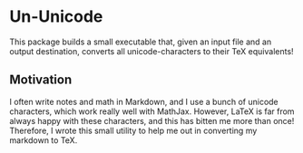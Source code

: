 # Un-Unicode
This package builds a small executable that, given an input file and an output
destination, converts all unicode-characters to their TeX equivalents!

## Motivation
I often write notes and math in Markdown, and I use a bunch of unicode characters,
which work really well with MathJax. However, LaTeX is far from always happy
with these characters, and this has bitten me more than once! Therefore, I wrote
this small utility to help me out in converting my markdown to TeX.